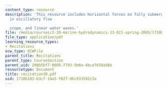 ```yaml
---
content_type: resource
description: 'This resource includes horizontal forces on fully submerged cylinder
  in oscillatory flow

  scope, and linear water waves.'
file: /media/courses/2-20-marine-hydrodynamics-13-021-spring-2005/1710b102b3cf14a5f02796c933592c5a_recitation10.pdf
file_type: application/pdf
learning_resource_types:
- Recitations
ocw_type: OCWFile
parent_title: Recitations
parent_type: CourseSection
parent_uid: 290b5bf7-0609-f793-5b6e-4bce7658a566
resourcetype: Document
title: recitation10.pdf
uid: 1710b102-b3cf-14a5-f027-96c933592c5a
---
```

